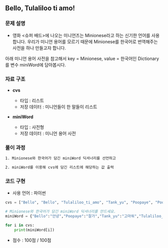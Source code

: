 ## Bello, Tulaliloo ti amo!

### 문제 설명

- 영화 <슈퍼 배드>에 나오는 미니언즈는 Minionese라고 하는 신기한 언어를 사용합니다.
우리가 미니언 용어를 모르기 때문에 Minionese를 한국어로 번역해주는 사전을 하나 만들고자 합니다.

아래 미니언 용어 사전을 참고해서
key = Minionese, value = 한국어인 Dictionary를 변수 miniWord에 담아봅시다.

### 자료 구조

- **cvs**
    - 타입 : 리스트
    - 저장 데이터 : 미니언들이 한 말들이 리스트

- **miniWord**
    - 타입 : 사전형
    - 저장 데이터 : 미니언 용어 사전

### 풀이 과정

```txt
1. Minionese와 한국어가 담긴 miniWord 딕셔너리를 선언하고

2. miniWord를 이용해 cvs에 담긴 리스트에 해당하는 값 출력
```

### 코드 구현
- 사용 언어 : 파이썬

```python
cvs = ["Bello", "Bello", "Tulaliloo_ti_amo", "Tank_yu", "Poopaye", "Poopaye"]

# Minionese와 한국어가 담긴 miniWord 딕셔너리를 만드세요.
miniWord = {"Bello":"안녕","Poopaye":"잘가","Tank_yu":"고마워","Tulaliloo_ti_amo":"우린 너를 사랑해"}

for i in cvs:
    print(miniWord[i])
```

- 점수 : 100점 / 100점
